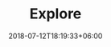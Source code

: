 ---
title: "Explore"
date: 2018-07-12T18:19:33+06:00
heading : "DECOUVRE LE MONDE ET LES VILLES EN T'AMUSANT."
description : "Bla bla bla"
expertise_title: "JOUE"
expertise_sectors: ["Walk in Forests", "Discover cities", "Find treasure", "Complete quest"]
---